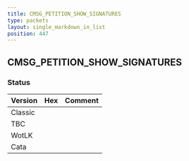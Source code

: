 ```yaml
---
title: CMSG_PETITION_SHOW_SIGNATURES
type: packets
layout: single_markdown_in_list
position: 447
---
```


## CMSG_PETITION_SHOW_SIGNATURES

### Status

Version | Hex | Comment
---------- | ---------- | ---------- 
Classic |  |  
TBC |  |  
WotLK |  |  
Cata |  |  
